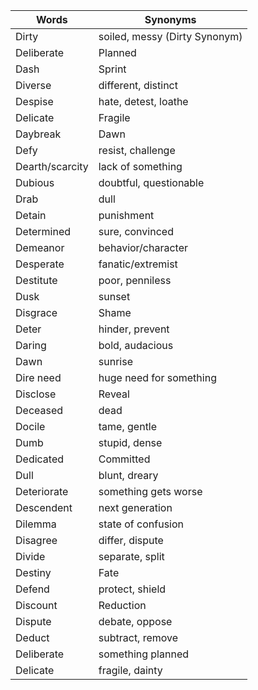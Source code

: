 | Words         | Synonyms                                     |
| ------------- | -------------------------------------------- |
| Dirty         | soiled, messy (Dirty Synonym)                |
| Deliberate    | Planned                                      |
| Dash          | Sprint                                       |
| Diverse       | different, distinct                          |
| Despise       | hate, detest, loathe                         |
| Delicate      | Fragile                                      |
| Daybreak      | Dawn                                         |
| Defy          | resist, challenge                            |
| Dearth/scarcity| lack of something                           |
| Dubious       | doubtful, questionable                       |
| Drab          | dull                                         |
| Detain        | punishment                                   |
| Determined    | sure, convinced                              |
| Demeanor      | behavior/character                           |
| Desperate     | fanatic/extremist                            |
| Destitute     | poor, penniless                              |
| Dusk          | sunset                                       |
| Disgrace      | Shame                                        |
| Deter         | hinder, prevent                              |
| Daring        | bold, audacious                              |
| Dawn          | sunrise                                      |
| Dire need     | huge need for something                      |
| Disclose      | Reveal                                       |
| Deceased      | dead                                         |
| Docile        | tame, gentle                                 |
| Dumb          | stupid, dense                                |
| Dedicated     | Committed                                    |
| Dull          | blunt, dreary                                |
| Deteriorate   | something gets worse                         |
| Descendent    | next generation                              |
| Dilemma       | state of confusion                           |
| Disagree      | differ, dispute                              |
| Divide        | separate, split                              |
| Destiny       | Fate                                         |
| Defend        | protect, shield                              |
| Discount      | Reduction                                    |
| Dispute       | debate, oppose                               |
| Deduct        | subtract, remove                             |
| Deliberate    | something planned                            |
| Delicate      | fragile, dainty                              |